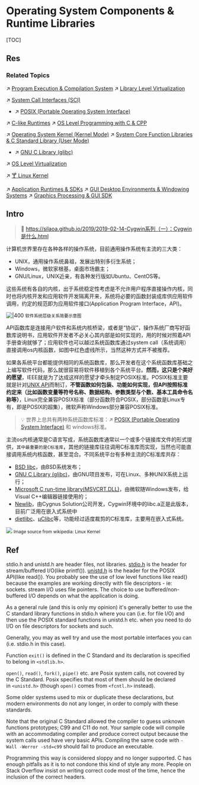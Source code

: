 # Operating System Components & Runtime Libraries

[TOC]



## Res
### Related Topics
↗ [Program Execution & Compilation System](../../../../../🛣️%20Program%20Execution%20&%20Compilation%20System/Program%20Execution%20&%20Compilation%20System.md)
↗ [Library Level Virtualization](../../🚀%20Virtualization%20Theory/Library%20Level%20Virtualization/Library%20Level%20Virtualization.md)

↗ [System Call Interfaces (SCI)](../../../../../🧬%20Computer%20System/Computer%20Interfaces%20&%20Hardware%20Drivers/System%20Call%20Interfaces%20(SCI)/System%20Call%20Interfaces%20(SCI).md)
- ↗ [POSIX (Portable Operating System Interface)](../../../../../🧬%20Computer%20System/Computer%20Interfaces%20&%20Hardware%20Drivers/System%20Call%20Interfaces%20(SCI)/POSIX%20(Portable%20Operating%20System%20Interface).md)

↗ [C-like Runtimes](../../../👩‍💻%20Programming%20Methodology%20and%20Languages/🛠️%20Programming%20Tools%20Chain/🚠%20Application%20Runtimes%20&%20SDKs/C-like%20Runtimes/C-like%20Runtimes.md)
↗ [OS Level Programming with C & CPP](../OS%20Level%20Programming%20in%20Different%20Languages/OS%20Level%20Programming%20with%20C%20&%20CPP/OS%20Level%20Programming%20with%20C%20&%20CPP.md)

↗ [Operating System Kernel (Kernel Mode)](🫀%20Operating%20System%20Kernel%20(Kernel%20Mode)/Operating%20System%20Kernel%20(Kernel%20Mode).md)
↗ [System Core Function Libraries & C Standard Library (User Mode)](📌%20System%20Core%20Function%20Libraries%20&%20C%20Standard%20Library%20(User%20Mode)/System%20Core%20Function%20Libraries%20&%20C%20Standard%20Library%20(User%20Mode).md)
- ↗ [GNU C Library (glibc)](📌%20System%20Core%20Function%20Libraries%20&%20C%20Standard%20Library%20(User%20Mode)/👎%20GNU%20C%20Library%20(glibc)/GNU%20C%20Library%20(glibc).md)

↗ [OS Level Virtualization](../../🚀%20Virtualization%20Theory/OS%20Level%20Virtualization/OS%20Level%20Virtualization.md)

↗ [🍸 Linux Kernel](../../Linux%20(Derived%20From%20UNIX%20Family)/🔩%20Linux%20Kernel/🍸%20Linux%20Kernel.md)

↗ [Application Runtimes & SDKs](../../../👩‍💻%20Programming%20Methodology%20and%20Languages/🛠️%20Programming%20Tools%20Chain/🚠%20Application%20Runtimes%20&%20SDKs/Application%20Runtimes%20&%20SDKs.md)
↗ [GUI Desktop Environments & Windowing Systems](../../Linux%20(Derived%20From%20UNIX%20Family)/Linux%20Free%20Software%20&%20OSS%20(Open%20Source%20Software)/GUI%20Desktop%20Environments%20&%20Windowing%20Systems/GUI%20Desktop%20Environments%20&%20Windowing%20Systems.md)
↗ [Graphics Processing & GUI SDK](../../../👩‍💻%20Programming%20Methodology%20and%20Languages/🛠️%20Programming%20Tools%20Chain/🚠%20Application%20Runtimes%20&%20SDKs/🧩%20Graphics%20Processing%20&%20GUI%20SDK/Graphics%20Processing%20&%20GUI%20SDK.md)



## Intro
> 🔗 https://silaoa.github.io/2019/2019-02-14-Cygwin系列（一）：Cygwin是什么.html

计算机世界里存在各种各样的操作系统，目前通用操作系统有主流的三大类：
- UNIX，通用操作系统鼻祖，发展出特别多衍生系统；
- Windows，微软家根基，桌面市场霸主；
- GNU/Linux，UNIX近亲，有各种发行版如Ubuntu、CentOS等。

这些系统有各自的内核，出于系统稳定性考虑是不允许用户程序直接操作内核，同时也将内核开发和应用软件开发隔离开来，系统将必要的函数封装成库供应用软件调用，约定的规范即为应用软件接口(Application Program Interface，API)。  

![|400](../../../../../../../Assets/Pics/Screenshot%202024-02-15%20at%207.26.21PM.png)
<small>软件系统层级关系简要示意图</small>

API函数库是连接用户软件和系统内核桥梁，或者是“协议”，操作系统厂商写好函数库说明书，应用软件开发者不必关心其内部是如何实现的，用的时候对照着API手册查询就够了；应用软件也可以越过系统函数库通过system call（系统调用）直接调用os内核函数，如图中红色虚线所示，当然这种方式并不被推荐。

如果各系统平台都能提供相同的系统函数库，那么开发者在这个系统函数库基础之上编写软件代码，那么就很容易将软件移植到各个系统平台。**然而，这只是个美好的愿望**，IEEE就是为了达成这样的愿望才牵头制定POSIX标准。POSIX标准主要就是针对[UNIX API](http://www.unix.org/apis.html)而制订，**不管函数如何包装、功能如何实现，但API按照标准约定来（比如函数变量等符号名称、数据结构、参数类型与个数、基本工具命令名称等）**，Linux完全兼容POSIX标准（部分函数符合POSIX，部分函数是Linux专有，即是POSIX的超集），微软声称Windows部分兼容POSIX标准。

> 💡 世界上总共有两种系统函数库标准：↗ [POSIX (Portable Operating System Interface)](../../../../../🧬%20Computer%20System/Computer%20Interfaces%20&%20Hardware%20Drivers/System%20Call%20Interfaces%20(SCI)/POSIX%20(Portable%20Operating%20System%20Interface).md) 和 windows标准。

主流os内核通常是C语言写成，系统函数库通常以一个或多个链接库文件的形式提供，`其中最重要的是C标准库`，其他的链接库往往调用C标准库而实现，当然也可能直接调用系统内核函数，甚至混合。不同系统平台有多种主流的C标准库共存：
- [BSD libc](https://en.wikipedia.org/wiki/BSD_libc)，由BSD系统发布；
- [GNU C Library (glibc)](https://en.wikipedia.org/wiki/GNU_C_Library)，由GNU项目发布，可在Linux、多种UNIX系统上运行；
- [Microsoft C run-time library(MSVCRT.DLL)](https://en.wikipedia.org/wiki/Windows_library_files#MSVCRT.DLL,_MSVCP*.DLL_and_CRTDLL.DLL)，由微软随Windows发布，给Visual C++编辑器链接使用的；
- [Newlib](https://en.wikipedia.org/wiki/Windows_library_files#MSVCRT.DLL,_MSVCP*.DLL_and_CRTDLL.DLL)，由Cygnus Solution公司开发，Cygwin环境中的libc.a正是此版本，目前广泛用在嵌入式系统中 
- [dietlibc](https://en.wikipedia.org/wiki/Dietlibc)、[μClibc](https://en.wikipedia.org/wiki/UClibc)等，功能经过适度裁剪的C标准库，主要用在嵌入式系统。

![](../../../../../../../Assets/Pics/Screenshot%202024-02-21%20at%209.18.47PM.png)
<small>Image source from wikipedia: Linux Kernel </small>



## Ref
[stdio.h vs unistd.h I/O]: https://www.unix.com/programming/144173-stdio-h-vs-unistd-h-i-o.html

stdio.h and unistd.h are header files, not libraries. [stdio.h](http://opengroup.org/onlinepubs/007908799/xsh/stdio.h.html) is the header for stream/buffered I/O(like printf()). [unistd.h](http://opengroup.org/onlinepubs/007908799/xsh/unistd.h.html) is the header for the POSIX API(like read()). You probably see the use of low level functions like read() because the examples are working directly with file descriptors - ie: sockets. stream I/O uses file pointers. The choice to use buffered/non-buffered I/O depends on what the application is doing.

As a general rule (and this is only my opinion) it's generally better to use the C standard library functions in stdio.h where you can (i.e. for file I/O) and then use the POSIX standard functions in unistd.h etc. when you need to do I/O on file descriptors for sockets and such.  
  
Generally, you may as well try and use the most portable interfaces you can (i.e. stdio.h in this case).

[The unistd.h or stdlib.h when creating child processes in Linux | Stackoverflow]: https://stackoverflow.com/q/33723664/16542494

Function `exit()` is defined in the C Standard and its declaration is specified to belong in `<stdlib.h>`.

`open()`, `read()`, `fork()`, `pipe()` etc. are Posix system calls, not covered by the C Standard. Posix specifies that most of them should be declared in `<unistd.h>` (though `open()` comes from `<fcntl.h>` instead).

Some older systems used to mix or duplicate these declarations, but modern environments do not any longer, in order to comply with these standards.

Note that the original C Standard allowed the compiler to guess unknown functions prototypes; C99 and C11 do not. Your sample code will compile with an accommodating compiler and produce correct output because the system calls used have very basic APIs. Compiling the same code with `-Wall -Werror -std=c99` should fail to produce an executable.

Programming this way is considered sloppy and no longer supported. C has enough pitfalls as it is to not condone this kind of style any more. People on Stack Overflow insist on writing correct code most of the time, hence the inclusion of the correct headers.
